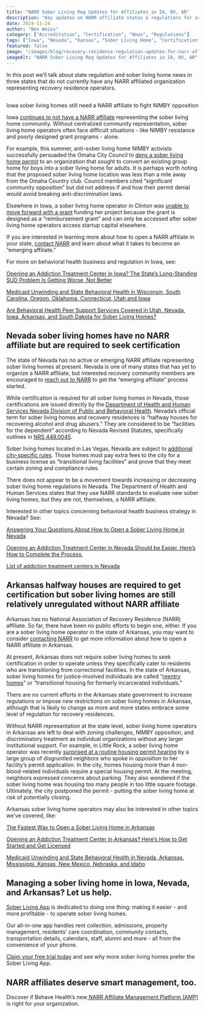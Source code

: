 ```yaml
---
title: "NARR Sober Living Reg Updates for Affiliates in IA, NV, AR"
description: 'Key updates on NARR affiliate status & regulations for sober living homes in Iowa, Nevada, and Arkansas. Stay informed.'
date: 2024-11-24
author: "Ben Weiss"
category: ["Accreditation", "Certification", "News", "Regulations"]
tags: ["Iowa", "Nevada", "Kansas", "Sober Living Home", "Certification", "Regulation", "Narr"]
featured: false
image: "/images/blog/recovery-residence-regulation-updates-for-narr-affiliates-sober-living-homes-in-iowa-nevada-and-arkansas.png"
imageAlt: "NARR Sober Living Reg Updates for Affiliates in IA, NV, AR"
---
```


In this post we’ll talk about state regulation and sober living home news in three states that do not currently have any NARR affiliated organization representing recovery residence operators.

##   
Iowa sober living homes still need a NARR affiliate to fight NIMBY opposition

Iowa [continues to not have a NARR affiliate](<https://narronline.org/affiliates/>) representing the sober living home community. Without centralized community representation, sober living home operators often face difficult situations - like NIMBY resistance and poorly designed grant programs - alone. 

For example, this summer, anti-sober living home NIMBY activists successfully persuaded the Omaha City Council to [deny a sober living home permit](<https://www.wowt.com/2024/06/03/group-denied-permit-transitional-home-omaha-claims-discrimination/>) to an organization that sought to convert an existing group home for boys into a sober living home for adults. It is perhaps worth noting that the proposed sober living home location was less than a mile away from the Omaha Country club. Council members cited “significant community opposition” but did not address if and how their permit denial would avoid breaking anti-discrimination laws. 

Elsewhere in Iowa, a sober living home operator in Clinton was [unable to move forward with a grant](<https://www.kwqc.com/2024/10/02/clinton-non-profit-halts-plans-create-housing-people-suffering-addiction/>) funding her project because the grant is designed as a “reimbursement grant” and can only be accessed after sober living home operators access startup capital elsewhere. 

If you are interested in learning more about how to open a NARR affiliate in your state, [contact NARR](<https://narronline.org/contact-us/>) and learn about what it takes to become an “emerging affiliate.” 

For more on behavioral health business and regulation in Iowa, see:

[Opening an Addiction Treatment Center in Iowa? The State’s Long-Standing SUD Problem Is Getting Worse, Not Better](<https://behavehealth.com/blog/2022/3/1/opening-an-addiction-treatment-center-in-iowa-the-states-long-standing-sud-problem-is-getting-worse-not-better>)

[Medicaid Unwinding and State Behavioral Health in Wisconsin, South Carolina, Oregon, Oklahoma, Connecticut, Utah and Iowa](<https://behavehealth.com/blog/2023/4/25/medicaid-unwinding-and-state-behavioral-health-in-wisconsin-south-carolina-oregon-oklahoma-connecticut-utah-and-iowa>)

[Are Behavioral Health Peer Support Services Covered in Utah, Nevada, Iowa, Arkansas, and South Dakota for Sober Living Homes?](</sober-living-app-blog/are-behavioral-health-peer-support-services-covered-in-utah-nevada-iowa-arkansas-and-south-dakota-for-sober-living-homes>)

## Nevada sober living homes have no NARR affiliate but are required to seek certification

The state of Nevada has no active or emerging NARR affiliate representing sober living homes at present. Nevada is one of many states that has yet to organize a NARR affiliate, but interested recovery community members are encouraged to [reach out to NARR](<https://narronline.org/contact-us/>) to get the “emerging affiliate” process started. 

While certification is required for all sober living homes in Nevada, those certifications are issued directly by the [Department of Health and Human Services Nevada Division of Public and Behavioral Health](<https://dpbh.nv.gov/Reg/HealthFacilities/HF_-_Non-Medical/HWH/>). Nevada’s official term for sober living homes and recovery residences is “halfway houses for recovering alcohol and drug abusers.” They are considered to be “facilities for the dependent” according to Nevada Revised Statutes, specifically outlines in [NRS 449.0045](<https://www.leg.state.nv.us/NRS/NRS-449.html#NRS449Sec008>).

Sober living homes located in Las Vegas, Nevada are subject to [additional city-specific rules](<https://www5.lasvegasnevada.gov/LCAT/Bus_Lic_Instructions.aspx? Category=T55&CategoryName=Transitional%20Living%20Facility>). Those homes must pay extra fees to the city for a business license as “transitional living facilities” and prove that they meet certain zoning and compliance rules. 

There does not appear to be a movement towards increasing or decreasing sober living home regulations in Nevada. The Department of Health and Human Services states that they use NARR standards to evaluate new sober living homes, but they are not, themselves, a NARR affiliate. 

Interested in other topics concerning behavioral health business strategy in Nevada? See: 

[Answering Your Questions About How to Open a Sober Living Home in Nevada ](<../../../2022/12/29/answering-your-questions-about-how-to-open-a-sober-living-home-in-nevadanbsp.html>)

[Opening an Addiction Treatment Center in Nevada Should be Easier. Here’s How to Complete the Process.](<https://behavehealth.com/blog/2022/3/3/opening-an-addiction-treatment-center-in-nevada-should-be-easier-heres-how-to-complete-the-process>)

[List of addiction treatment centers in Nevada ](<https://bridge.behavehealth.com/rehabs/nevada>)

## Arkansas halfway houses are required to get certification but sober living homes are still relatively unregulated without NARR affiliate

Arkansas has no National Association of Recovery Residence (NARR) affiliate. So far, there have been no public efforts to begin one, either. If you are a sober living home operator in the state of Arkansas, you may want to consider [contacting NARR](<https://narronline.org/contact-us/>) to get more information about how to open a NARR affiliate in Arkansas. 

At present, Arkansas does not require sober living homes to seek certification in order to operate unless they specifically cater to residents who are transitioning from correctional facilities. In the state of Arkansas, sober living homes for justice-involved individuals are called “[reentry homes](<https://doc.arkansas.gov/community-correction/reentry/transitional-housing-and-reentry-information/#substance-abuse>)” or “transitional housing for formerly incarcerated individuals.” 

There are no current efforts in the Arkansas state government to increase regulations or impose new restrictions on sober living homes in Arkansas, although that is likely to change as more and more states embrace some level of regulation for recovery residences.

Without NARR representation at the state level, sober living home operators in Arkansas are left to deal with zoning challenges, NIMBY opposition, and discriminatory treatment as individual organizations without any larger institutional support. For example, in Little Rock, a sober living home operator was recently [surprised at a routine housing permit hearing](<https://www.kark.com/news/local-news/sober-living-homes-in-little-rock-neighborhood-at-risk-of-closing/>) by a large group of disgruntled neighbors who spoke in opposition to her facility’s permit application. In the city, homes housing more than 4 non-blood-related individuals require a special housing permit. At the meeting, neighbors expressed concerns about parking. They also wondered if the sober living home was housing too many people in too little square footage. Ultimately, the city postponed the permit - putting the sober living home at risk of potentially closing. 

Arkansas sober living home operators may also be interested in other topics we’ve covered, like: 

[The Fastest Way to Open a Sober Living Home in Arkansas](<../../../2023/1/2/the-fastest-way-to-open-a-sober-living-home-in-arkansas.html>)

[Opening an Addiction Treatment Center in Arkansas? Here’s How to Get Started and Get Licensed](<https://behavehealth.com/blog/2022/3/8/opening-an-addiction-treatment-center-in-arkansas-heres-how-to-get-started-and-get-licensed>)

[Medicaid Unwinding and State Behavioral Health in Nevada, Arkansas, Mississippi, Kansas, New Mexico, Nebraska, and Idaho ](<https://behavehealth.com/blog/2023/4/27/medicaid-unwinding-and-state-behavioral-health-in-nevada-arkansas-mississippi-kansas-new-mexico-nebraska-and-idahonbsp>)

## Managing a sober living home in Iowa, Nevada, and Arkansas? Let us help.

[Sober Living App](</>) is dedicated to doing one thing: making it easier - and more profitable - to operate sober living homes. 

Our all-in-one app handles rent collection, admissions, property management, residents’ care coordination, community contacts, transportation details, calendars, staff, alumni and more - all from the convenience of your phone. 

[Claim your free trial today](<https://behavehealth.com/get-started?__hstc=135632115.075701b9fb7ccd58adc7b5b57a792227.1708902226082.1722205853113.1722795767849.32&__hssc=135632115.7.1722795767849&__hsfp=3530606189>) and see why more sober living homes prefer the Sober Living App.

## NARR affiliates deserve smart management, too. 

Discover if Behave Health’s new[ NARR Affiliate Management Platform (AMP)](<https://behavehealth.com/narr-affiliate>) is right for your organization.